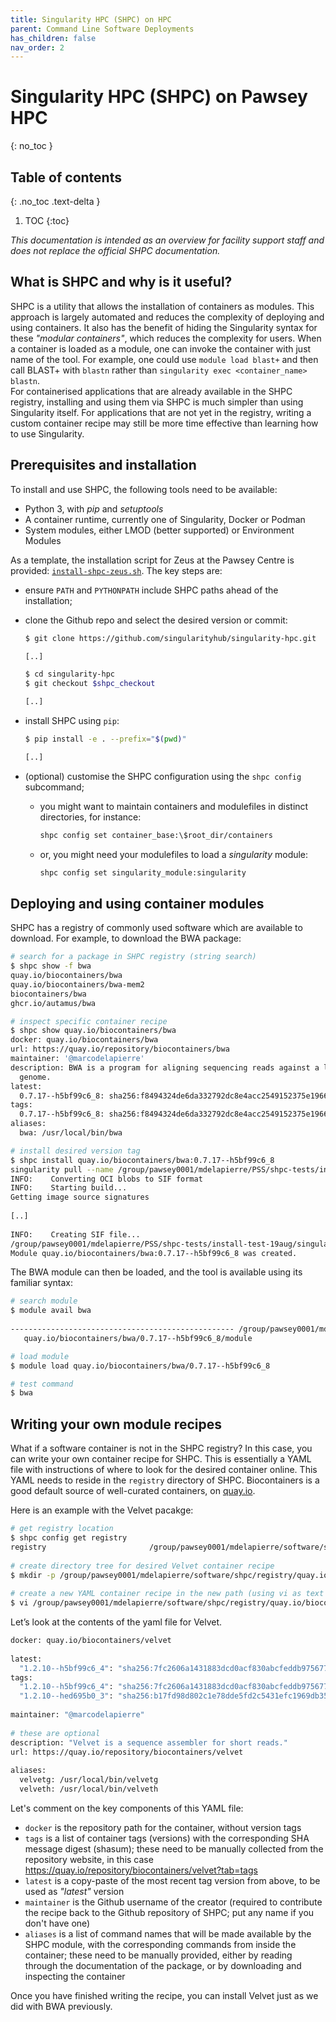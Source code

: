 ```yaml
---
title: Singularity HPC (SHPC) on HPC
parent: Command Line Software Deployments
has_children: false
nav_order: 2
---
```


# Singularity HPC (SHPC) on Pawsey HPC
{: no_toc }


## Table of contents
{: .no_toc .text-delta }

1. TOC
{:toc}


_This documentation is intended as an overview for facility support staff and does not replace the official SHPC documentation._


## What is SHPC and why is it useful?

SHPC is a utility that allows the installation of containers as modules. This approach is largely automated and reduces the complexity of deploying and using containers. It also has the benefit of hiding the Singularity syntax for these _"modular containers"_, which reduces the complexity for users. 
When a container is loaded as a module, one can invoke the container with just name of the tool. For example, one could use `module load blast+` and then call BLAST+ with `blastn` rather than `singularity exec <container_name> blastn`.  
For containerised applications that are already available in the SHPC registry, installing and using them via SHPC is much simpler than using Singularity itself. For applications that are not yet in the registry, writing a custom container recipe may still be more time effective than learning how to use Singularity.


## Prerequisites and installation

To install and use SHPC, the following tools need to be available:
* Python 3, with _pip_ and _setuptools_
* A container runtime, currently one of Singularity, Docker or Podman
* System modules, either LMOD (better supported) or Environment Modules

As a template, the installation script for Zeus at the Pawsey Centre is provided: [`install-shpc-zeus.sh`](files/install-shpc-zeus.sh). The key steps are:

* ensure `PATH` and `PYTHONPATH` include SHPC paths ahead of the installation;

* clone the Github repo and select the desired version or commit:
  ```bash
  $ git clone https://github.com/singularityhub/singularity-hpc.git

  [..]

  $ cd singularity-hpc
  $ git checkout $shpc_checkout

  [..]
  ```

* install SHPC using `pip`:
  ```bash
  $ pip install -e . --prefix="$(pwd)"

  [..]
  ```

* (optional) customise the SHPC configuration using the `shpc config` subcommand;
  * you might want to maintain containers and modulefiles in distinct directories, for instance:
    ```bash
    shpc config set container_base:\$root_dir/containers
    ```
  * or, you might need your modulefiles to load a _singularity_ module:
    ```bash
    shpc config set singularity_module:singularity
    ```


## Deploying and using container modules

SHPC has a registry of commonly used software which are available to download. For example, to download the BWA package:

```bash
# search for a package in SHPC registry (string search)
$ shpc show -f bwa
quay.io/biocontainers/bwa
quay.io/biocontainers/bwa-mem2
biocontainers/bwa
ghcr.io/autamus/bwa

# inspect specific container recipe
$ shpc show quay.io/biocontainers/bwa
docker: quay.io/biocontainers/bwa
url: https://quay.io/repository/biocontainers/bwa
maintainer: '@marcodelapierre'
description: BWA is a program for aligning sequencing reads against a large reference
  genome.
latest:
  0.7.17--h5bf99c6_8: sha256:f8494324de6da332792dc8e4acc2549152375e1966c96163087d6ff6d42ff48c
tags:
  0.7.17--h5bf99c6_8: sha256:f8494324de6da332792dc8e4acc2549152375e1966c96163087d6ff6d42ff48c
aliases:
  bwa: /usr/local/bin/bwa

# install desired version tag
$ shpc install quay.io/biocontainers/bwa:0.7.17--h5bf99c6_8
singularity pull --name /group/pawsey0001/mdelapierre/PSS/shpc-tests/install-test-19aug/singularity-hpc/containers/quay.io/biocontainers/bwa/0.7.17--h5bf99c6_8/quay.io-biocontainers-bwa-0.7.17--h5bf99c6_8-sha256:f8494324de6da332792dc8e4acc2549152375e1966c96163087d6ff6d42ff48c.sif docker://quay.io/biocontainers/bwa@sha256:f8494324de6da332792dc8e4acc2549152375e1966c96163087d6ff6d42ff48c
INFO:    Converting OCI blobs to SIF format
INFO:    Starting build...
Getting image source signatures
 
[..]
 
INFO:    Creating SIF file...
/group/pawsey0001/mdelapierre/PSS/shpc-tests/install-test-19aug/singularity-hpc/containers/quay.io/biocontainers/bwa/0.7.17--h5bf99c6_8/quay.io-biocontainers-bwa-0.7.17--h5bf99c6_8-sha256:f8494324de6da332792dc8e4acc2549152375e1966c96163087d6ff6d42ff48c.sif
Module quay.io/biocontainers/bwa:0.7.17--h5bf99c6_8 was created.
```

The BWA module can then be loaded, and the tool is available using its familiar syntax:

```bash
# search module
$ module avail bwa
 
-------------------------------------------------- /group/pawsey0001/mdelapierre/PSS/shpc-tests/install-test-19aug/singularity-hpc/modules ---------------------------------------------------
   quay.io/biocontainers/bwa/0.7.17--h5bf99c6_8/module

# load module
$ module load quay.io/biocontainers/bwa/0.7.17--h5bf99c6_8

# test command
$ bwa
```


## Writing your own module recipes

What if a software container is not in the SHPC registry? In this case, you can write your own container recipe for SHPC. This is essentially a YAML file with instructions of where to look for the desired container online. This YAML needs to reside in the `registry` directory of SHPC. Biocontainers is a good default source of well-curated containers, on [quay.io](https://quay.io). 

Here is an example with the Velvet pacakge:

```bash
# get registry location
$ shpc config get registry
registry                       /group/pawsey0001/mdelapierre/software/shpc/registry
 
# create directory tree for desired Velvet container recipe
$ mkdir -p /group/pawsey0001/mdelapierre/software/shpc/registry/quay.io/biocontainers/velvet
 
# create a new YAML container recipe in the new path (using vi as text editor here)
$ vi /group/pawsey0001/mdelapierre/software/shpc/registry/quay.io/biocontainers/velvet/container.yaml
```

Let’s look at the contents of the yaml file for Velvet.

```bash
docker: quay.io/biocontainers/velvet
 
latest:
  "1.2.10--h5bf99c6_4": "sha256:7fc2606a1431883dcd0acf830abcfeddb975677733d110a085da0f07782f5a27"
tags:
  "1.2.10--h5bf99c6_4": "sha256:7fc2606a1431883dcd0acf830abcfeddb975677733d110a085da0f07782f5a27"
  "1.2.10--hed695b0_3": "sha256:b17fd98d802c1e78dde5fd2c5431efc1969db35a279f3a5ca7afcb46efc66e4a"
 
maintainer: "@marcodelapierre"
 
# these are optional
description: "Velvet is a sequence assembler for short reads."
url: https://quay.io/repository/biocontainers/velvet
 
aliases:
  velvetg: /usr/local/bin/velvetg
  velveth: /usr/local/bin/velveth
```

Let's comment on the key components of this YAML file:
* `docker` is the repository path for the container, without version tags
* `tags` is a list of container tags (versions) with the corresponding SHA message digest (shasum); these need to be manually collected from the repository website, in this case https://quay.io/repository/biocontainers/velvet?tab=tags 
* `latest` is a copy-paste of the most recent tag version from above, to be used as _"latest"_ version
* `maintainer` is the Github username of the creator (required to contribute the recipe back to the Github repository of SHPC; put any name if you don't have one)
* `aliases` is a list of command names that will be made available by the SHPC module, with the corresponding commands from inside the container; these need to be manually provided, either by reading through the documentation of the package, or by downloading and inspecting the container

Once you have finished writing the recipe, you can install Velvet just as we did with BWA previously. 

